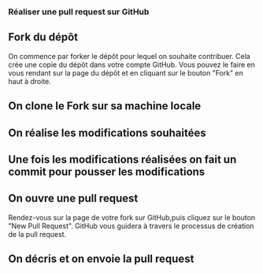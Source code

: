 ### Réaliser une pull request sur GitHub
## Fork du dépôt
On commence par forker le dépôt pour lequel on souhaite contribuer. Cela crée une copie du dépôt dans votre compte GitHub. Vous pouvez le faire en vous rendant sur la page du dépôt et en cliquant sur le bouton "Fork" en haut à droite.
## On clone le Fork sur sa machine locale
## On réalise les modifications souhaitées
## Une fois les modifications réalisées on fait un commit pour pousser les modifications
## On ouvre une pull request 
Rendez-vous sur la page de votre fork sur GitHub,puis cliquez sur le bouton "New Pull Request". GitHub vous guidera à travers le processus de création de la pull request.
## On décris et on envoie la pull request
